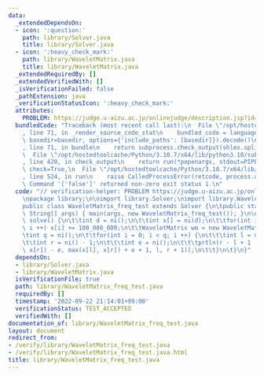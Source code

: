 ```yaml
---
data:
  _extendedDependsOn:
  - icon: ':question:'
    path: library/Solver.java
    title: library/Solver.java
  - icon: ':heavy_check_mark:'
    path: library/WaveletMatrix.java
    title: library/WaveletMatrix.java
  _extendedRequiredBy: []
  _extendedVerifiedWith: []
  _isVerificationFailed: false
  _pathExtension: java
  _verificationStatusIcon: ':heavy_check_mark:'
  attributes:
    PROBLEM: https://judge.u-aizu.ac.jp/onlinejudge/description.jsp?id=2674
  bundledCode: "Traceback (most recent call last):\n  File \"/opt/hostedtoolcache/Python/3.10.7/x64/lib/python3.10/site-packages/onlinejudge_verify/documentation/build.py\"\
    , line 71, in _render_source_code_stat\n    bundled_code = language.bundle(stat.path,\
    \ basedir=basedir, options={'include_paths': [basedir]}).decode()\n  File \"/opt/hostedtoolcache/Python/3.10.7/x64/lib/python3.10/site-packages/onlinejudge_verify/languages/user_defined.py\"\
    , line 71, in bundle\n    return subprocess.check_output(shlex.split(command))\n\
    \  File \"/opt/hostedtoolcache/Python/3.10.7/x64/lib/python3.10/subprocess.py\"\
    , line 420, in check_output\n    return run(*popenargs, stdout=PIPE, timeout=timeout,\
    \ check=True,\n  File \"/opt/hostedtoolcache/Python/3.10.7/x64/lib/python3.10/subprocess.py\"\
    , line 524, in run\n    raise CalledProcessError(retcode, process.args,\nsubprocess.CalledProcessError:\
    \ Command '['false']' returned non-zero exit status 1.\n"
  code: "// verification-helper: PROBLEM https://judge.u-aizu.ac.jp/onlinejudge/description.jsp?id=2674\n\
    \npackage library;\n\nimport library.Solver;\nimport library.WaveletMatrix;\n\n\
    public class WaveletMatrix_freq_test extends Solver {\n\tpublic static void main(final\
    \ String[] args) { main(args, new WaveletMatrix_freq_test()); }\n\n\tpublic void\
    \ solve() {\n\t\tint d = ni();\n\t\tint x[] = ni(d);\n\t\tfor(int i = 0; i < d;\
    \ i ++) x[i] += 100_000_000;\n\t\tWaveletMatrix wm = new WaveletMatrix(x);\n\t\
    \tint q = ni();\n\t\tfor(int i = 0; i < q; i ++) {\n\t\t\tint l = ni() - 1;\n\t\
    \t\tint r = ni() - 1;\n\t\t\tint e = ni();\n\t\t\tprtln(r - l + 1 - wm.rangeFreq(min(x[l],\
    \ x[r]) - e, max(x[l], x[r]) + e + 1, l, r + 1));\n\t\t}\n\t}\n}"
  dependsOn:
  - library/Solver.java
  - library/WaveletMatrix.java
  isVerificationFile: true
  path: library/WaveletMatrix_freq_test.java
  requiredBy: []
  timestamp: '2022-09-22 21:14:01+09:00'
  verificationStatus: TEST_ACCEPTED
  verifiedWith: []
documentation_of: library/WaveletMatrix_freq_test.java
layout: document
redirect_from:
- /verify/library/WaveletMatrix_freq_test.java
- /verify/library/WaveletMatrix_freq_test.java.html
title: library/WaveletMatrix_freq_test.java
---
```


